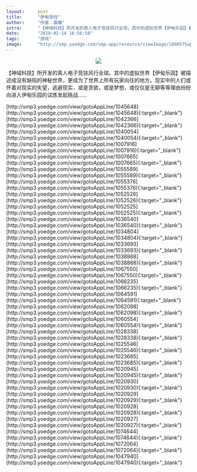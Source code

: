 ```yaml
---
layout:     post
title:      "伊甸游戏"
author:     "作者：晨曦"
intro:      "【神域科技】所开发的真人电子竞技风行全球。其中的虚拟世界【伊甸乐园】被描述成没有缺陷的神秘世界，更成为了世界上所有玩家向往的地方。现实中的人们或怀着对现实的失望，逃避现实，或是贪欲，或是梦想，或仅仅是无聊等等理由纷纷向进入伊甸乐园的试炼发起挑战......"
date:       "2018-02-14 16:56:58"
tags:       "游戏"
image:      "http://smp.yoedge.com/smp-app/resource/viewImage/1000575appline.png"
---
```

<div style="text-align: center">
<p><img src="http://smp.yoedge.com/smp-app/resource/viewImage/1000575appline.png"/></p>
</div>
<p class="post-meta">
<span>【神域科技】所开发的真人电子竞技风行全球。其中的虚拟世界【伊甸乐园】被描述成没有缺陷的神秘世界，更成为了世界上所有玩家向往的地方。现实中的人们或怀着对现实的失望，逃避现实，或是贪欲，或是梦想，或仅仅是无聊等等理由纷纷向进入伊甸乐园的试炼发起挑战......</span>
</p>
[http://smp3.yoedge.com/view/gotoAppLine/1045648](http://smp3.yoedge.com/view/gotoAppLine/1045648){:target="_blank"}
[http://smp3.yoedge.com/view/gotoAppLine/1042366](http://smp3.yoedge.com/view/gotoAppLine/1042366){:target="_blank"}
[http://smp3.yoedge.com/view/gotoAppLine/1040054](http://smp3.yoedge.com/view/gotoAppLine/1040054){:target="_blank"}
[http://smp3.yoedge.com/view/gotoAppLine/1007916](http://smp3.yoedge.com/view/gotoAppLine/1007916){:target="_blank"}
[http://smp3.yoedge.com/view/gotoAppLine/1007665](http://smp3.yoedge.com/view/gotoAppLine/1007665){:target="_blank"}
[http://smp3.yoedge.com/view/gotoAppLine/1055589](http://smp3.yoedge.com/view/gotoAppLine/1055589){:target="_blank"}
[http://smp3.yoedge.com/view/gotoAppLine/1055376](http://smp3.yoedge.com/view/gotoAppLine/1055376){:target="_blank"}
[http://smp3.yoedge.com/view/gotoAppLine/1052526](http://smp3.yoedge.com/view/gotoAppLine/1052526){:target="_blank"}
[http://smp3.yoedge.com/view/gotoAppLine/1052525](http://smp3.yoedge.com/view/gotoAppLine/1052525){:target="_blank"}
[http://smp3.yoedge.com/view/gotoAppLine/1036540](http://smp3.yoedge.com/view/gotoAppLine/1036540){:target="_blank"}
[http://smp3.yoedge.com/view/gotoAppLine/1034804](http://smp3.yoedge.com/view/gotoAppLine/1034804){:target="_blank"}
[http://smp3.yoedge.com/view/gotoAppLine/1033693](http://smp3.yoedge.com/view/gotoAppLine/1033693){:target="_blank"}
[http://smp3.yoedge.com/view/gotoAppLine/1038868](http://smp3.yoedge.com/view/gotoAppLine/1038868){:target="_blank"}
[http://smp3.yoedge.com/view/gotoAppLine/1067550](http://smp3.yoedge.com/view/gotoAppLine/1067550){:target="_blank"}
[http://smp3.yoedge.com/view/gotoAppLine/1066235](http://smp3.yoedge.com/view/gotoAppLine/1066235){:target="_blank"}
[http://smp3.yoedge.com/view/gotoAppLine/1064591](http://smp3.yoedge.com/view/gotoAppLine/1064591){:target="_blank"}
[http://smp3.yoedge.com/view/gotoAppLine/1062098](http://smp3.yoedge.com/view/gotoAppLine/1062098){:target="_blank"}
[http://smp3.yoedge.com/view/gotoAppLine/1060554](http://smp3.yoedge.com/view/gotoAppLine/1060554){:target="_blank"}
[http://smp3.yoedge.com/view/gotoAppLine/1028338](http://smp3.yoedge.com/view/gotoAppLine/1028338){:target="_blank"}
[http://smp3.yoedge.com/view/gotoAppLine/1025546](http://smp3.yoedge.com/view/gotoAppLine/1025546){:target="_blank"}
[http://smp3.yoedge.com/view/gotoAppLine/1023685](http://smp3.yoedge.com/view/gotoAppLine/1023685){:target="_blank"}
[http://smp3.yoedge.com/view/gotoAppLine/1020945](http://smp3.yoedge.com/view/gotoAppLine/1020945){:target="_blank"}
[http://smp3.yoedge.com/view/gotoAppLine/1020930](http://smp3.yoedge.com/view/gotoAppLine/1020930){:target="_blank"}
[http://smp3.yoedge.com/view/gotoAppLine/1020929](http://smp3.yoedge.com/view/gotoAppLine/1020929){:target="_blank"}
[http://smp3.yoedge.com/view/gotoAppLine/1020928](http://smp3.yoedge.com/view/gotoAppLine/1020928){:target="_blank"}
[http://smp3.yoedge.com/view/gotoAppLine/1020927](http://smp3.yoedge.com/view/gotoAppLine/1020927){:target="_blank"}
[http://smp3.yoedge.com/view/gotoAppLine/1074644](http://smp3.yoedge.com/view/gotoAppLine/1074644){:target="_blank"}
[http://smp3.yoedge.com/view/gotoAppLine/1072064](http://smp3.yoedge.com/view/gotoAppLine/1072064){:target="_blank"}
[http://smp3.yoedge.com/view/gotoAppLine/1047940](http://smp3.yoedge.com/view/gotoAppLine/1047940){:target="_blank"}


